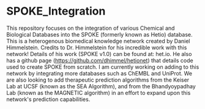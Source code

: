 # SPOKE_Integration
This repository focuses on the integration of various Chemical and Biological Databases into the SPOKE (formerly known as Hetio) database. This is a heterogenous biomedical knowledge network created by Daniel Himmelstein. Credits to Dr. Himmelstein for his incredible work with this network! Details of his work (SPOKE v1.0) can be found at: het.io. He also has a github page (https://github.com/dhimmel/hetionet) that details code used to create SPOKE from scratch. I am currently working on adding to this network by integrating more databases such as ChEMBL and UniProt. We are also looking to add therapeutic prediction algorithms from the Keiser Lab at UCSF (known as the SEA Algorithm), and from the Bhandyoypadhay Lab (known as the MAGNETIC algorithm) in an effort to expand upon this network's prediction capabilities.

